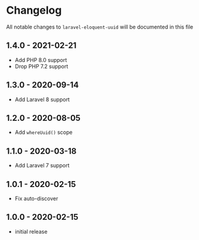 # Changelog

All notable changes to `laravel-eloquent-uuid` will be documented in this file

## 1.4.0 - 2021-02-21

- Add PHP 8.0 support
- Drop PHP 7.2 support

## 1.3.0 - 2020-09-14

-   Add Laravel 8 support

## 1.2.0 - 2020-08-05

-   Add `whereUuid()` scope

## 1.1.0 - 2020-03-18

-   Add Laravel 7 support

## 1.0.1 - 2020-02-15

-   Fix auto-discover

## 1.0.0 - 2020-02-15

-   initial release
